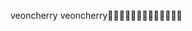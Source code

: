 
veoncherry                                           
 v e o n c h e r r y                                                                          